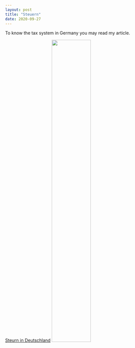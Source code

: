 ```yaml
---
layout: post
title: "Steuern"
date: 2020-09-27
---
```


To know the tax system in Germany you may read my article.

<a href="banashri.github.io/pdfs/Steuern.pdf" target="_blank">Steurn in Deutschland</a>
[<img src="https://img.youtube.com/vi/ilMQAW92N14/maxresdefault.jpg" width="50%">](https://youtu.be/ilMQAW92N14)
